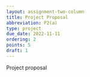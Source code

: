 ```yaml
---
layout: assignment-two-column
title: Project Proposal
abbreviation: P2(a)
type: project
due_date: 2022-11-11
ordering: 2
points: 5
draft: 1
---
```


Project proposal